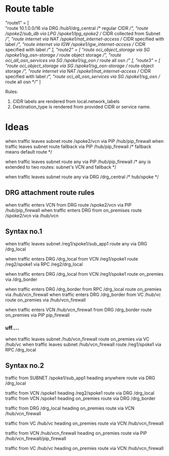 
# Route table

"route1" = [   
    "route 10.1.0.0/16 via DRG /hub1/drg_central /* regular CIDR */",
    "route /spoke2/sub_db via LPG /spoke1/lpg_spoke2 /* CIDR collected from Subnet */",
    "route internet via NAT /spoke1/nat_internet-access /* CIDR specified with label */",
    "route internet via IGW /spoke1/igw_internet-access /* CIDR specified with label */"
],
"route2" = [ 
    "route oci_object_storage via SG /spoke1/sg_osn-storage /* route object storage */",
    "route oci_all_osn_services via SG /spoke1/sg_osn /* route all osn */"
],
"route3" = [ 
    "route oci_object_storage via SG /spoke1/sg_osn-storage /* route object storage */",
    "route internet via NAT /spoke1/nat_internet-access /* CIDR specified with label */",
    "route oci_all_osn_services via SG /spoke1/sg_osn /* route all osn */"
]

Rules:
1. CIDR labels are rendered from local.network_labels
2. Destination_type is rendered from provided CIDR or service name.


# Ideas

when traffic leaves subnet route /spoke2/vcn via PIP /hub/pip_firewall 
when traffic leaves subnet route fallback via PIP /hub/pip_firewall /* fallback means default route */

when traffic leaves subnet route any via PIP /hub/pip_firewall /* any is extended to two routes: subnet's VCN and fallback */

when traffic leaves subnet route any via DRG /drg_central /* hub/spoke */

## DRG attachment route rules

when traffic enters VCN from DRG route /spoke2/vcn via PIP /hub/pip_firewall 
when traffic enters DRG from on_premises route /spoke2/vcn via /hub/vcn

## Syntax no.1

when traffic leaves subnet /reg1/spoke1/sub_app1 route any via DRG /drg_local

when traffic enters DRG /drg_local from VCN /reg1/spoke1 route /reg2/spoke1 via RPC /reg2/drg_local

when traffic enters DRG /drg_local from VCN /reg1/spoke1 route on_premies via /drg_border

when traffic enters DRG /drg_border from RPC /drg_local route on_premies via /hub/vcn_firewall
when traffic enters DRG /drg_border from VC /hub/vc route on_premies via /hub/vcn_firewall

when traffic enters VCN /hub/vcn_firewall from DRG /drg_border route on_premies via PIP pip_firewall

### uff....

when traffic leaves subnet /hub/vcn_firewall route on_premies via VC /hub/vc
when traffic leaves subnet /hub/vcn_firewall route /reg1/spoke1 via RPC /drg_local

## Syntax no.2

traffic from SUBNET /spoke1/sub_app1 heading anywhere route via DRG /drg_local

traffic from VCN /spoke1 heading /reg2/spoke1 route via DRG /drg_local
traffic from VCN /spoke1 heading on_premies route via DRG /drg_border

traffic from DRG /drg_local heading on_premies route via VCN /hub/vcn_firewall


traffic from VC /hub/vc heading on_premies route via VCN /hub/vcn_firewall

traffic from VCN /hub/vcn_firewall heading on_premies route via PIP /hub/vcn_firewall/pip_firewall

traffic from VC /hub/vc heading on_premies route via VCN /hub/vcn_firewall
